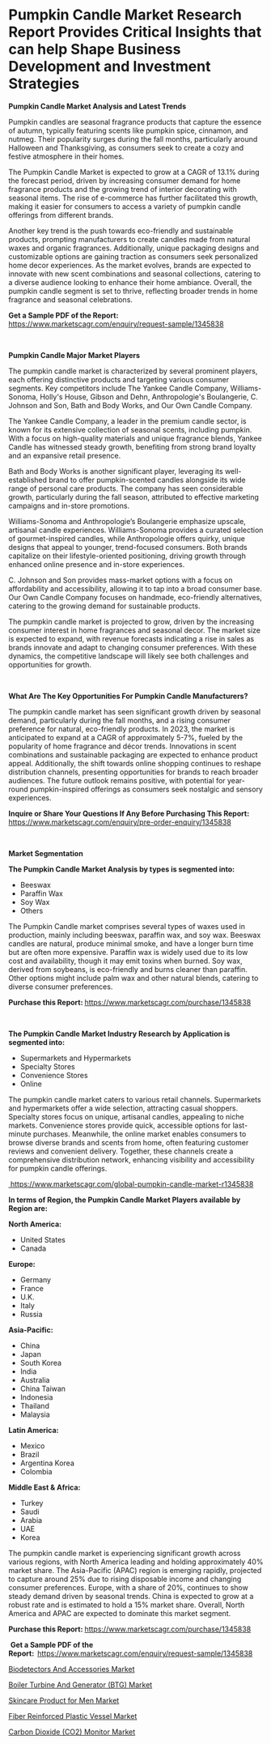 <p><h1>Pumpkin Candle Market Research Report Provides Critical Insights that can help Shape Business Development and Investment Strategies</h1></p><p><strong>Pumpkin Candle Market Analysis and Latest Trends</strong></p>
<p><p>Pumpkin candles are seasonal fragrance products that capture the essence of autumn, typically featuring scents like pumpkin spice, cinnamon, and nutmeg. Their popularity surges during the fall months, particularly around Halloween and Thanksgiving, as consumers seek to create a cozy and festive atmosphere in their homes.</p><p>The Pumpkin Candle Market is expected to grow at a CAGR of 13.1% during the forecast period, driven by increasing consumer demand for home fragrance products and the growing trend of interior decorating with seasonal items. The rise of e-commerce has further facilitated this growth, making it easier for consumers to access a variety of pumpkin candle offerings from different brands. </p><p>Another key trend is the push towards eco-friendly and sustainable products, prompting manufacturers to create candles made from natural waxes and organic fragrances. Additionally, unique packaging designs and customizable options are gaining traction as consumers seek personalized home decor experiences. As the market evolves, brands are expected to innovate with new scent combinations and seasonal collections, catering to a diverse audience looking to enhance their home ambiance. Overall, the pumpkin candle segment is set to thrive, reflecting broader trends in home fragrance and seasonal celebrations.</p></p>
<p><strong>Get a Sample PDF of the Report:&nbsp;</strong> <a href="https://www.marketscagr.com/enquiry/request-sample/1345838?utm_campaign=2887&utm_medium=2&utm_source=Github&utm_content=ia&utm_term=04042025&utm_id=pumpkin-candle">https://www.marketscagr.com/enquiry/request-sample/1345838</a></p>
<p>&nbsp;</p>
<p><strong>Pumpkin Candle Major Market Players</strong></p>
<p><p>The pumpkin candle market is characterized by several prominent players, each offering distinctive products and targeting various consumer segments. Key competitors include The Yankee Candle Company, Williams-Sonoma, Holly's House, Gibson and Dehn, Anthropologie's Boulangerie, C. Johnson and Son, Bath and Body Works, and Our Own Candle Company.</p><p>The Yankee Candle Company, a leader in the premium candle sector, is known for its extensive collection of seasonal scents, including pumpkin. With a focus on high-quality materials and unique fragrance blends, Yankee Candle has witnessed steady growth, benefiting from strong brand loyalty and an expansive retail presence.</p><p>Bath and Body Works is another significant player, leveraging its well-established brand to offer pumpkin-scented candles alongside its wide range of personal care products. The company has seen considerable growth, particularly during the fall season, attributed to effective marketing campaigns and in-store promotions.</p><p>Williams-Sonoma and Anthropologie’s Boulangerie emphasize upscale, artisanal candle experiences. Williams-Sonoma provides a curated selection of gourmet-inspired candles, while Anthropologie offers quirky, unique designs that appeal to younger, trend-focused consumers. Both brands capitalize on their lifestyle-oriented positioning, driving growth through enhanced online presence and in-store experiences.</p><p>C. Johnson and Son provides mass-market options with a focus on affordability and accessibility, allowing it to tap into a broad consumer base. Our Own Candle Company focuses on handmade, eco-friendly alternatives, catering to the growing demand for sustainable products.</p><p>The pumpkin candle market is projected to grow, driven by the increasing consumer interest in home fragrances and seasonal decor. The market size is expected to expand, with revenue forecasts indicating a rise in sales as brands innovate and adapt to changing consumer preferences. With these dynamics, the competitive landscape will likely see both challenges and opportunities for growth.</p></p>
<p>&nbsp;</p>
<p><strong>What Are The Key Opportunities For Pumpkin Candle Manufacturers?</strong></p>
<p><p>The pumpkin candle market has seen significant growth driven by seasonal demand, particularly during the fall months, and a rising consumer preference for natural, eco-friendly products. In 2023, the market is anticipated to expand at a CAGR of approximately 5-7%, fueled by the popularity of home fragrance and décor trends. Innovations in scent combinations and sustainable packaging are expected to enhance product appeal. Additionally, the shift towards online shopping continues to reshape distribution channels, presenting opportunities for brands to reach broader audiences. The future outlook remains positive, with potential for year-round pumpkin-inspired offerings as consumers seek nostalgic and sensory experiences.</p></p>
<p><strong>Inquire or Share Your Questions If Any Before Purchasing This Report:</strong> <a href="https://www.marketscagr.com/enquiry/pre-order-enquiry/1345838?utm_campaign=2887&utm_medium=2&utm_source=Github&utm_content=ia&utm_term=04042025&utm_id=pumpkin-candle">https://www.marketscagr.com/enquiry/pre-order-enquiry/1345838</a></p>
<p>&nbsp;</p>
<p><strong>Market Segmentation</strong></p>
<p><strong>The Pumpkin Candle Market Analysis by types is segmented into:</strong></p>
<p><ul><li>Beeswax</li><li>Paraffin Wax</li><li>Soy Wax</li><li>Others</li></ul></p>
<p><p>The Pumpkin Candle market comprises several types of waxes used in production, mainly including beeswax, paraffin wax, and soy wax. Beeswax candles are natural, produce minimal smoke, and have a longer burn time but are often more expensive. Paraffin wax is widely used due to its low cost and availability, though it may emit toxins when burned. Soy wax, derived from soybeans, is eco-friendly and burns cleaner than paraffin. Other options might include palm wax and other natural blends, catering to diverse consumer preferences.</p></p>
<p><strong>Purchase this Report:&nbsp;</strong><a href="https://www.marketscagr.com/purchase/1345838?utm_campaign=2887&utm_medium=2&utm_source=Github&utm_content=ia&utm_term=04042025&utm_id=pumpkin-candle">https://www.marketscagr.com/purchase/1345838</a></p>
<p>&nbsp;</p>
<p><strong>The Pumpkin Candle Market Industry Research by Application is segmented into:</strong></p>
<p><ul><li>Supermarkets and Hypermarkets</li><li>Specialty Stores</li><li>Convenience Stores</li><li>Online</li></ul></p>
<p><p>The pumpkin candle market caters to various retail channels. Supermarkets and hypermarkets offer a wide selection, attracting casual shoppers. Specialty stores focus on unique, artisanal candles, appealing to niche markets. Convenience stores provide quick, accessible options for last-minute purchases. Meanwhile, the online market enables consumers to browse diverse brands and scents from home, often featuring customer reviews and convenient delivery. Together, these channels create a comprehensive distribution network, enhancing visibility and accessibility for pumpkin candle offerings.</p></p>
<p><a href="https://www.marketscagr.com/global-pumpkin-candle-market-r1345838?utm_campaign=2887&utm_medium=2&utm_source=Github&utm_content=ia&utm_term=04042025&utm_id=pumpkin-candle">&nbsp;https://www.marketscagr.com/global-pumpkin-candle-market-r1345838</a></p>
<p><strong>In terms of Region, the Pumpkin Candle Market Players available by Region are:</strong></p>
<p>
    <p> <strong> North America: </strong>
        <ul>
            <li>United States</li>
            <li>Canada</li>
        </ul>
        </p> 
    <p> <strong> Europe: </strong>
        <ul>
            <li>Germany</li>
            <li>France</li>
            <li>U.K.</li>
            <li>Italy</li>
            <li>Russia</li>
        </ul>
        </p> 
    <p> <strong> Asia-Pacific: </strong>
        <ul>
            <li>China</li>
            <li>Japan</li>
            <li>South Korea</li>
            <li>India</li>
            <li>Australia</li>
            <li>China Taiwan</li>
            <li>Indonesia</li>
            <li>Thailand</li>
            <li>Malaysia</li>
        </ul>
        </p> 
    <p> <strong> Latin America: </strong>
        <ul>
            <li>Mexico</li>
            <li>Brazil</li>
            <li>Argentina Korea</li>
            <li>Colombia</li>
        </ul>
        </p> 
    <p> <strong> Middle East & Africa: </strong>
        <ul>
            <li>Turkey</li>
            <li>Saudi</li>
            <li>Arabia</li>
            <li>UAE</li>
            <li>Korea</li>
        </ul>
    </p>
    </p>
<p><p>The pumpkin candle market is experiencing significant growth across various regions, with North America leading and holding approximately 40% market share. The Asia-Pacific (APAC) region is emerging rapidly, projected to capture around 25% due to rising disposable income and changing consumer preferences. Europe, with a share of 20%, continues to show steady demand driven by seasonal trends. China is expected to grow at a robust rate and is estimated to hold a 15% market share. Overall, North America and APAC are expected to dominate this market segment.</p></p>
<p><strong>Purchase this Report: </strong><a href="https://www.marketscagr.com/purchase/1345838?utm_campaign=2887&utm_medium=2&utm_source=Github&utm_content=ia&utm_term=04042025&utm_id=pumpkin-candle">https://www.marketscagr.com/purchase/1345838</a></p>
<p>&nbsp;<strong>Get a Sample PDF of the Report:&nbsp;&nbsp;</strong><a href="https://www.marketscagr.com/enquiry/request-sample/1345838?utm_campaign=2887&utm_medium=2&utm_source=Github&utm_content=ia&utm_term=04042025&utm_id=pumpkin-candle">https://www.marketscagr.com/enquiry/request-sample/1345838</a></p>
<p><strong></strong></p>
<p><p><a href="https://www.linkedin.com/pulse/identifying-growth-drivers-comprehensive-analysis-biodetectors-xrjnc?utm_campaign=2887&utm_medium=2&utm_source=Github&utm_content=ia&utm_term=04042025&utm_id=pumpkin-candle">Biodetectors And Accessories Market</a></p><p><a href="https://www.linkedin.com/pulse/swot-analysis-regional-outlook-deployment-revenue-forecasts-fjmxc?utm_campaign=2887&utm_medium=2&utm_source=Github&utm_content=ia&utm_term=04042025&utm_id=pumpkin-candle">Boiler Turbine And Generator (BTG) Market</a></p><p><a href="https://github.com/leyesamilej/Market-Research-Report-List-1/blob/main/skincare-product-for-men-market.md?utm_campaign=2887&utm_medium=2&utm_source=Github&utm_content=ia&utm_term=04042025&utm_id=pumpkin-candle">Skincare Product for Men Market</a></p><p><a href="https://www.linkedin.com/pulse/strategic-forecast-fiber-reinforced-plastic-vessel-market-yrdqc?utm_campaign=2887&utm_medium=2&utm_source=Github&utm_content=ia&utm_term=04042025&utm_id=pumpkin-candle">Fiber Reinforced Plastic Vessel Market</a></p><p><a href="https://www.linkedin.com/pulse/assessing-effect-ofcompany-thecarbon-dioxide-co2-monitor-market-pjlzc?utm_campaign=2887&utm_medium=2&utm_source=Github&utm_content=ia&utm_term=04042025&utm_id=pumpkin-candle">Carbon Dioxide (CO2) Monitor Market</a></p></p>
